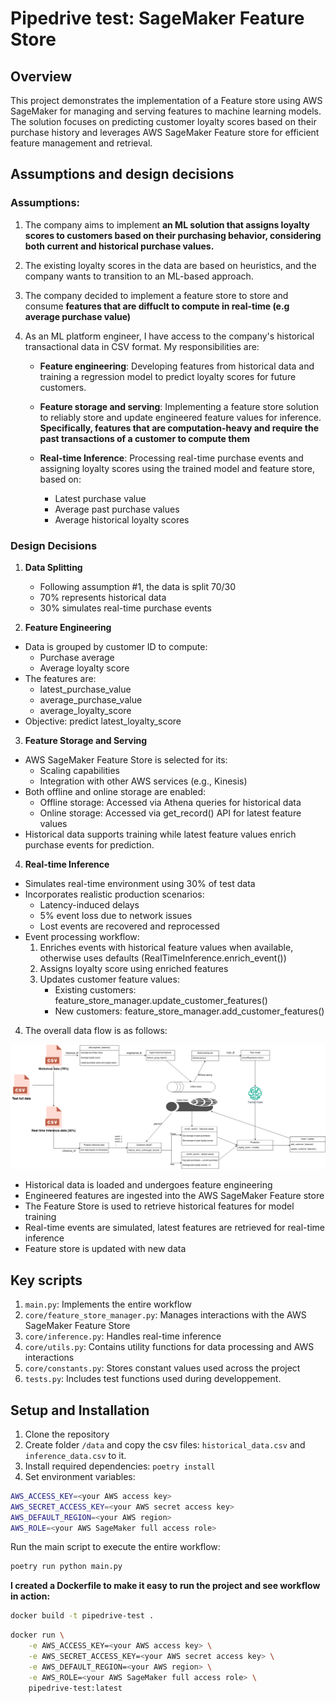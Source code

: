 # Pipedrive test: SageMaker Feature Store

## Overview

This project demonstrates the implementation of a Feature store using AWS SageMaker for managing and serving features to machine learning models. The solution focuses on predicting customer loyalty scores based on their purchase history and leverages AWS SageMaker Feature store for efficient feature management and retrieval.


## Assumptions and design decisions


### Assumptions:

1. The company aims to implement **an ML solution that assigns loyalty scores to customers based on their purchasing behavior, considering both current and historical purchase values.**

2. The existing loyalty scores in the data are based on heuristics, and the company wants to transition to an ML-based approach.

3. The company decided to implement a feature store to store and consume **features that are diffuclt to compute in real-time (e.g average purchase value)**

4. As an ML platform engineer, I have access to the company's historical transactional data in CSV format. My responsibilities are:

    - **Feature engineering**: Developing features from historical data and training a regression model to predict loyalty scores for future customers.
  
    - **Feature storage and serving**: Implementing a feature store solution to reliably store and update engineered feature values for inference. **Specifically, features that are computation-heavy and require the past transactions of a customer to compute them**
  
    - **Real-time Inference**: Processing real-time purchase events and assigning loyalty scores using the trained model and feature store, based on:

        - Latest purchase value
        - Average past purchase values
        - Average historical loyalty scores

### Design Decisions

1. **Data Splitting**
    - Following assumption #1, the data is split 70/30
    - 70% represents historical data
    - 30% simulates real-time purchase events

2. **Feature Engineering**
  - Data is grouped by customer ID to compute:
    - Purchase average
    - Average loyalty score
  - The features are:
    - latest_purchase_value
    - average_purchase_value
    - average_loyalty_score
  - Objective: predict latest_loyalty_score

3. **Feature Storage and Serving**
  - AWS SageMaker Feature Store is selected for its:
    - Scaling capabilities
    - Integration with other AWS services (e.g., Kinesis)
  - Both offline and online storage are enabled:
    - Offline storage: Accessed via Athena queries for historical data
    - Online storage: Accessed via get_record() API for latest feature values
  - Historical data supports training while latest feature values enrich purchase events for prediction.

4. **Real-time Inference**
  - Simulates real-time environment using 30% of test data
  - Incorporates realistic production scenarios:
    - Latency-induced delays
    - 5% event loss due to network issues
    - Lost events are recovered and reprocessed
  - Event processing workflow:
    1. Enriches events with historical feature values when available, otherwise uses defaults (RealTimeInference.enrich_event())
    2. Assigns loyalty score using enriched features
    3. Updates customer feature values:
       - Existing customers: feature_store_manager.update_customer_features()
       - New customers: feature_store_manager.add_customer_features()

4. The overall data flow is as follows:

![Alt text](<Feature Store Test.png>)

- Historical data is loaded and undergoes feature engineering
- Engineered features are ingested into the AWS SageMaker Feature store
- The Feature Store is used to retrieve historical features for model training
- Real-time events are simulated, latest features are retrieved for real-time inference
- Feature store is updated with new data

## Key scripts

1. `main.py`: Implements the entire workflow
2. `core/feature_store_manager.py`: Manages interactions with the AWS SageMaker Feature Store
3. `core/inference.py`: Handles real-time inference
4. `core/utils.py`: Contains utility functions for data processing and AWS interactions
5. `core/constants.py`: Stores constant values used across the project
6. `tests.py`: Includes test functions used during developpement.

## Setup and Installation

1. Clone the repository
2. Create folder `/data` and copy the csv files: `historical_data.csv` and `inference_data.csv` to it.
3. Install required dependencies: `poetry install`
4. Set environment variables:

```bash
AWS_ACCESS_KEY=<your AWS access key>
AWS_SECRET_ACCESS_KEY=<your AWS secret access key>
AWS_DEFAULT_REGION=<your AWS region>
AWS_ROLE=<your AWS SageMaker full access role>
```

Run the main script to execute the entire workflow:

```bash
poetry run python main.py
```

**I created a Dockerfile to make it easy to run the project and see workflow in action:**

```bash
docker build -t pipedrive-test .
```

```bash
docker run \
    -e AWS_ACCESS_KEY=<your AWS access key> \
    -e AWS_SECRET_ACCESS_KEY=<your AWS secret access key> \
    -e AWS_DEFAULT_REGION=<your AWS region> \
    -e AWS_ROLE=<your AWS SageMaker full access role> \
    pipedrive-test:latest
```
